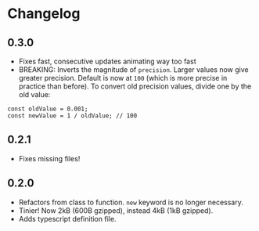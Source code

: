 # Changelog

## 0.3.0

- Fixes fast, consecutive updates animating way too fast
- BREAKING: Inverts the magnitude of `precision`. Larger values now give greater precision. Default is now at `100` (which is more precise in practice than before). To convert old precision values, divide one by the old value:

```
const oldValue = 0.001;
const newValue = 1 / oldValue; // 100
```

## 0.2.1

- Fixes missing files!

## 0.2.0

- Refactors from class to function. `new` keyword is no longer necessary.
- Tinier! Now 2kB (600B gzipped), instead 4kB (1kB gzipped).
- Adds typescript definition file.

